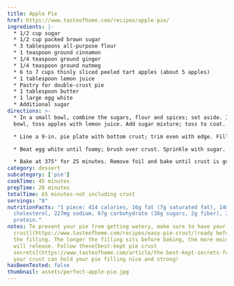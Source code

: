 ```yaml
---
title: Apple Pie
href: https://www.tasteofhome.com/recipes/apple-pie/
ingredients: |-
  * 1/2 cup sugar
  * 1/2 cup packed brown sugar
  * 3 tablespoons all-purpose flour
  * 1 teaspoon ground cinnamon
  * 1/4 teaspoon ground ginger
  * 1/4 teaspoon ground nutmeg
  * 6 to 7 cups thinly sliced peeled tart apples (about 5 apples)
  * 1 tablespoon lemon juice
  * Pastry for double-crust pie
  * 1 tablespoon butter
  * 1 large egg white
  * Additional sugar
directions: >-
  * In a small bowl, combine the sugars, flour and spices; set aside. In a large
  bowl, toss apples with lemon juice. Add sugar mixture; toss to coat.

  * Line a 9-in. pie plate with bottom crust; trim even with edge. Fill with apple mixture; dot with butter. Roll remaining crust to fit top of pie; place over filling. Trim, seal and flute edges. Cut slits in crust.

  * Beat egg white until foamy; brush over crust. Sprinkle with sugar. Cover edges loosely with foil.

  * Bake at 375° for 25 minutes. Remove foil and bake until crust is golden brown and filling is bubbly, 20-25 minutes longer. Cool on a wire rack.
category: dessert
subcategory: ['pie']
cookTime: 45 minutes
prepTime: 20 minutes
totalTime: 65 minutes-not including crust
servings: "8"
nutritionFacts: "1 piece: 414 calories, 16g fat (7g saturated fat), 14mg
  cholesterol, 227mg sodium, 67g carbohydrate (38g sugars, 2g fiber), 3g
  protein."
notes: To prevent your pie from getting watery, make sure to have your[pie
  crust](https://www.tasteofhome.com/recipes/easy-pie-crust/)ready before mixing
  the filling. The longer the filling sits before baking, the more moisture it
  will release. Follow these[best-kept pie crust
  secrets](https://www.tasteofhome.com/article/the-best-kept-secrets-for-perfect-homemade-pie-crust/)so
  your crust can hold your pie filling nice and strong!
hasBeenTested: false
thumbnail: assets/perfect-apple-pie.jpg
---
```

